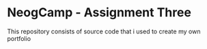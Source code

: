 # NeogCamp - Assignment Three

   This repository consists of source code that i used to create my own portfolio
